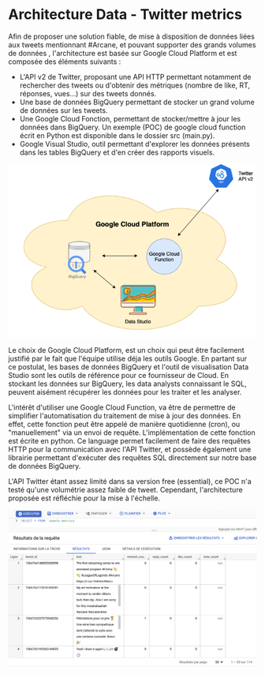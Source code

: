 # Architecture Data - Twitter metrics

Afin de proposer une solution fiable, de mise à disposition de données liées aux tweets mentionnant #Arcane, et pouvant supporter des grands volumes de données , l'architecture est basée sur Google Cloud Platform et est composée des éléments suivants : 

- L'API v2 de Twitter, proposant une API HTTP permettant notamment de rechercher des tweets ou d'obtenir des métriques (nombre de like, RT, réponses, vues...) sur des tweets donnés. 
- Une base de données BigQuery permettant de stocker un grand volume de données sur les tweets.
- Une Google Cloud Fonction, permettant de stocker/mettre à jour les données dans BigQuery. Un exemple (POC) de google cloud function écrit en Python est disponible dans le dossier src (main.py).
- Google Visual Studio, outil permettant d'explorer les données présents dans les tables BigQuery et d'en créer des rapports visuels.

![Architecture](architecture.png?raw=true "Twitter metrics architecture")

Le choix de Google Cloud Platform, est un choix qui peut être facilement justifié par le fait que l'équipe utilise déja les outils Google. 
En partant sur ce postulat, les bases de données BigQuery et l'outil de visualisation Data Studio sont les outils de référence pour ce fournisseur de Cloud. En stockant les données sur BigQuery, les data analysts connaissant le SQL, peuvent aisément récupérer les données pour les traiter et les analyser. 

L'intérêt d'utiliser une Google Cloud Function, va être de permettre de simplifier l'automatisation du traitement de mise à jour des données. 
En effet, cette fonction peut être appelé de manière quotidienne (cron), ou "manuellement" via un envoi de requête. 
L'implémentation de cette fonction est écrite en python. Ce language permet facilement de faire des requêtes HTTP pour la communication avec l'API Twitter, et possède également une librairie permettant d'exécuter des requêtes SQL directement sur notre base de données BigQuery. 

L'API Twitter étant assez limité dans sa version free (essential), ce POC n'a testé qu'une volumétrie assez faible de tweet. Cependant, l'architecture proposée est réfléchie pour la mise à l'échelle. 

![Exemple de métriques stockées dans BigQuery](POC_metrics.png?raw=true "Exemple de métriques stockées dans BigQuery")